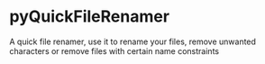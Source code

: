 # pyQuickFileRenamer
A quick file renamer, use it to rename your files, remove unwanted characters or remove files with certain name constraints
